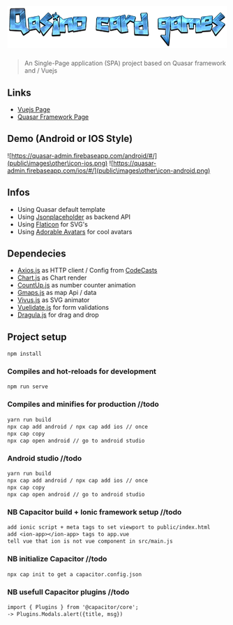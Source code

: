    

# ![Qasino Admin](public\images\other\CoolTextQasinocardgames.png)

> An Single-Page application (SPA) project based on Quasar framework and / Vuejs 

## Links
* [Vuejs Page](https://vuejs.org/)
* [Quasar Framework Page](http://quasar-framework.org/)

## Demo (Android or IOS Style) 
![https://quasar-admin.firebaseapp.com/android/#/](public\images\other\icon-ios.png)
![https://quasar-admin.firebaseapp.com/ios/#/](public\images\other\icon-android.png)

## Infos
* Using Quasar default template
* Using [Jsonplaceholder](https://jsonplaceholder.typicode.com/) as backend API
* Using [Flaticon](http://www.flaticon.com) for SVG's
* Using [Adorable Avatars](http://avatars.adorable.io/) for cool avatars


## Dependecies 
* [Axios.js](https://github.com/mzabriskie/axios) as HTTP client / Config from [CodeCasts](https://github.com/codecasts/spa-starter-kit/blob/develop/client/src/plugins/http/index.js) 
* [Chart.js](http://www.chartjs.org) as Chart render
* [CountUp.js](https://inorganik.github.io/countUp.js/) as number counter animation
* [Gmaps.js](https://hpneo.github.io/gmaps/) as map Api / data
* [Vivus.js](https://maxwellito.github.io/vivus/) as SVG animator
* [Vuelidate.js](https://monterail.github.io/vuelidate/) for form validations
* [Dragula.js](https://github.com/bevacqua/dragula) for drag and drop

## Project setup
```
npm install
```

### Compiles and hot-reloads for development
```
npm run serve
```

### Compiles and minifies for production //todo
```
yarn run build
npx cap add android / npx cap add ios // once
npx cap copy
npx cap open android // go to android studio
```
### Android studio //todo
```
yarn run build
npx cap add android / npx cap add ios // once
npx cap copy
npx cap open android // go to android studio
```
### NB Capacitor build + Ionic framework setup //todo
``` 
add ionic script + meta tags to set viewport to public/index.html
add <ion-app></ion-app> tags to app.vue
tell vue that ion is not vue component in src/main.js
```
### NB initialize Capacitor //todo
``` 
npx cap init to get a capacitor.config.json
```
### NB usefull Capacitor plugins //todo
``` 
import { Plugins } from '@capacitor/core';
-> Plugins.Modals.alert({title, msg})
```

